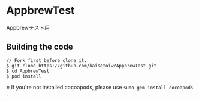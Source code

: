 # AppbrewTest
Appbrewテスト用

## Building the code
```
// Fork first before clone it.
$ git clone https://github.com/kaisatoiw/AppbrewTest.git
$ cd AppbrewTest
$ pod install
```

※ If you're not installed cocoapods,  please use `sudo gem install cocoapods` .
